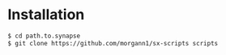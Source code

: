 # Installation

```bash
$ cd path.to.synapse
$ git clone https://github.com/morgann1/sx-scripts scripts
```
